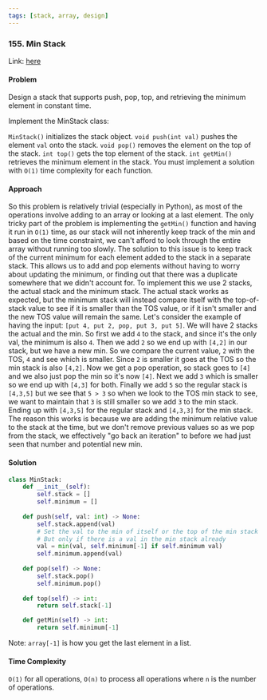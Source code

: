 ```yaml
---
tags: [stack, array, design]
---
```


### 155. Min Stack

Link: [here](https://leetcode.com/problems/min-stack/description/)

#### Problem
Design a stack that supports push, pop, top, and retrieving the minimum element in constant time.

Implement the MinStack class:

`MinStack()` initializes the stack object.
`void push(int val)` pushes the element `val` onto the stack.
`void pop()` removes the element on the top of the stack.
`int top()` gets the top element of the stack.
`int getMin()` retrieves the minimum element in the stack.
You must implement a solution with `O(1)` time complexity for each function.

#### Approach
So this problem is relatively trivial (especially in Python), as most of the operations involve adding to an array or looking at a last element. The only tricky part of the problem is implementing the `getMin()` function and having it run in `O(1)` time, as our stack will not inherently keep track of the min and based on the time constraint, we can't afford to look through the entire array without running too slowly.
The solution to this issue is to keep track of the current minimum for each element added to the stack in a separate stack. This allows us to add and pop elements without having to worry about updating the minimum, or finding out that there was a duplicate somewhere that we didn't account for. 
To implement this we use 2 stacks, the actual stack and the minimum stack. The actual stack works as expected, but the minimum stack will instead compare itself with the top-of-stack value to see if it is smaller than the TOS value, or if it isn't smaller and the new TOS value will remain the same. 
Let's consider the example of having the input: `[put 4, put 2, pop, put 3, put 5]`. We will have 2 stacks the actual and the min. So first we add `4` to the stack, and since it's the only val, the minimum is also `4`. Then we add `2` so we end up with `[4,2]` in our stack, but we have a new min. So we compare the current value, `2` with the TOS, `4` and see which is smaller. Since `2` is smaller it goes at the TOS so the min stack is also `[4,2]`. Now we get a pop operation, so stack goes to `[4]` and we also just pop the min so it's now `[4]`. Next we add `3` which is smaller so we end up with `[4,3]` for both. Finally we add `5` so the regular stack is `[4,3,5]` but we see that `5 > 3` so when we look to the TOS min stack to see, we want to maintain that `3` is still smaller so we add `3` to the min stack. Ending up with `[4,3,5]` for the regular stack and `[4,3,3]` for the min stack. The reason this works is because we are adding the minimum relative value to the stack at the time, but we don't remove previous values so as we pop from the stack, we effectively "go back an iteration" to before we had just seen that number and potential new min.

#### Solution
```python 
class MinStack:
    def __init__(self):
        self.stack = []
        self.minimum = []
        
    def push(self, val: int) -> None:
        self.stack.append(val)
        # Set the val to the min of itself or the top of the min stack
        # But only if there is a val in the min stack already
        val = min(val, self.minimum[-1] if self.minimum val)
        self.minimum.append(val)
        
    def pop(self) -> None:
        self.stack.pop()
        self.minimum.pop()
        
    def top(self) -> int:
        return self.stack[-1]

    def getMin(self) -> int:
        return self.minimum[-1]
```
Note: `array[-1]` is how you get the last element in a list.

#### Time Complexity
`O(1)` for all operations, `O(n)` to process all operations where `n` is the number of operations.

